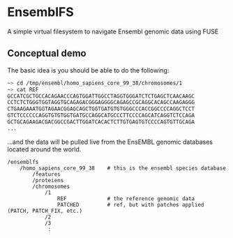# EnsemblFS

A simple virtual filesystem to navigate Ensembl genomic data using FUSE

## Conceptual demo

The basic idea is you should be able to do the following:

```bash
~> cd /tmp/ensembl/homo_sapiens_core_99_38/chromosomes/1
~> cat REF
GCCATCGCTGCCACAGAACCCAGTGGATTGGCCTAGGTGGGATCTCTGAGCTCAACAAGC
CCTCTCTGGGTGGTAGGTGCAGAGACGGGAGGGGCAGAGCCGCAGGCACAGCCAAGAGGG
CTGAAGAAATGGTAGAACGGAGCAGCTGGTGATGTGTGGGCCCACCGGCCCCAGGCTCCT
GTCTCCCCCCAGGTGTGTGGTGATGCCAGGCATGCCCTTCCCCAGCATCAGGTCTCCAGA
GCTGCAGAAGACGACGGCCGACTTGGATCACACTCTTGTGAGTGTCCCCAGTGTTGCAGA
...
```

...and the data will be pulled live from the EnsEMBL genomic databases located around the world.

```text
/ensemblfs
    /homo_sapiens_core_99_38    # this is the ensembl species database
        /features
        /proteiens
        /chromosomes
            /1
                REF             # the reference genomic data
                PATCHED         # ref, but with patches applied (PATCH, PATCH_FIX, etc.)
            /2
            /3
             :
```
